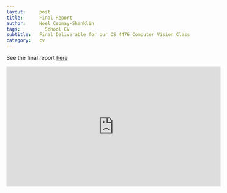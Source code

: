 ```yaml
---
layout:     post
title:      Final Report
author:     Noel Csomay-Shanklin
tags: 		  School CV
subtitle:  	Final Deliverable for our CS 4476 Computer Vision Class
category:   cv
---
```

<!-- Start Writing Below in Markdown -->


See the final report [here](https://cinelimb.gitlab.io/)

<iframe width="560" height="315" src="https://cinelimb.gitlab.io" frameborder="0" allowfullscreen></iframe>
